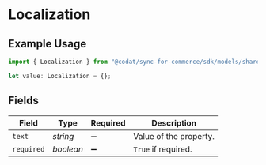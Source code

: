 # Localization

## Example Usage

```typescript
import { Localization } from "@codat/sync-for-commerce/sdk/models/shared";

let value: Localization = {};
```

## Fields

| Field                  | Type                   | Required               | Description            |
| ---------------------- | ---------------------- | ---------------------- | ---------------------- |
| `text`                 | *string*               | :heavy_minus_sign:     | Value of the property. |
| `required`             | *boolean*              | :heavy_minus_sign:     | `True` if required.    |